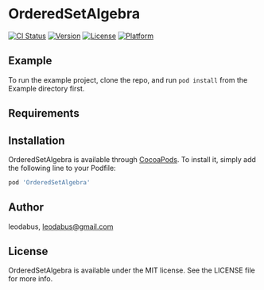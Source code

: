 # OrderedSetAlgebra

[![CI Status](https://img.shields.io/travis/leodabus/OrderedSetAlgebra.svg?style=flat)](https://travis-ci.org/leodabus/OrderedSetAlgebra)
[![Version](https://img.shields.io/cocoapods/v/OrderedSetAlgebra.svg?style=flat)](https://cocoapods.org/pods/OrderedSetAlgebra)
[![License](https://img.shields.io/cocoapods/l/OrderedSetAlgebra.svg?style=flat)](https://cocoapods.org/pods/OrderedSetAlgebra)
[![Platform](https://img.shields.io/cocoapods/p/OrderedSetAlgebra.svg?style=flat)](https://cocoapods.org/pods/OrderedSetAlgebra)

## Example

To run the example project, clone the repo, and run `pod install` from the Example directory first.

## Requirements

## Installation

OrderedSetAlgebra is available through [CocoaPods](https://cocoapods.org). To install
it, simply add the following line to your Podfile:

```ruby
pod 'OrderedSetAlgebra'
```

## Author

leodabus, leodabus@gmail.com

## License

OrderedSetAlgebra is available under the MIT license. See the LICENSE file for more info.
